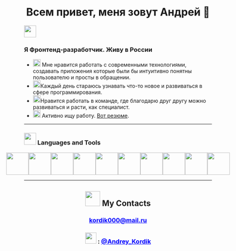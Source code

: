 
<h1 align="center">Всем привет, меня зовут Андрей 👋</h1>

<img src="https://encrypted-tbn0.gstatic.com/images?q=tbn:ANd9GcS3l-v3WE3HDeluMfpcx2pcWfUOELCXPYmWq-oujoiSCmaY5WT8Au2FFQ8g_WXm3z2SB5o&usqp=CAU" height="32"/>
<h3>Я Фронтенд-разработчик. Живу в России</h3>

* <img src="https://cdn-icons-png.flaticon.com/512/8003/8003916.png" height="20"/> Мне нравится работать с современными технологиями, создавать приложения которые были бы интуитивно понятны пользователю и просты в обращении.
* <img src="https://w7.pngwing.com/pngs/524/219/png-transparent-computer-icons-big-data-learn-more-text-data-learn-more.png" height="20"/>Каждый день стараюсь узнавать что-то новое и развиваться в сфере программирования.
* <img src="https://e7.pngegg.com/pngimages/285/319/png-clipart-computer-icons-teamwork-encapsulated-postscript-trabajo-en-equipo-angle-rectangle.png" height="20"/>Нравится работать в команде, где благодарю друг другу можно развиваться и расти, как специалист.
* <img src="https://cdn-icons-png.flaticon.com/256/896/896706.png" height="20"/> Активно ищу работу. <a href="https://cloud.mail.ru/public/2n83/orzHrHoBn" target="_blank">Вот резюме</a>.

***
  <h3> <img src="https://encrypted-tbn0.gstatic.com/images?q=tbn:ANd9GcQQy7y90PW6Y5RSE_6-X0p7zH7rolY32V6RAFId2Po-jyWGAeSJXz7DG0JeVbfEoB2YNdo&usqp=CAU" height="32"/> Languages and Tools</h3> 

<div style="display: flex; justify-content: center;">
    <img src="https://s1.iconbird.com/ico/2013/9/446/w512h5121380376407MetroUIHTML5.png" height="60"/>
    <img src="https://cdn-icons-png.flaticon.com/512/5968/5968242.png" height="60"/>
    <img src="https://cdn-icons-png.flaticon.com/512/5968/5968238.png" height="60"/>
    <img src="https://cdn-icons-png.flaticon.com/512/1183/1183672.png" height="60"/>
    <img src="https://cdn-icons-png.flaticon.com/512/8744/8744719.png" height="60"/>
    <img src="https://w7.pngwing.com/pngs/54/524/png-transparent-figma-app-logo-tech-companies-thumbnail.png" height="60"/>
    <img src="https://wsofter.ru/wp-content/uploads/2017/12/node-express.png" height="60"/>
    <img src="https://toppng.com/uploads/preview/9kib-354x415-unnamed-mongodb-logo-sv-11562860723mgempnmrq3.png" height="60"/>
    <img src="https://encrypted-tbn0.gstatic.com/images?q=tbn:ANd9GcRDbvAbjgafLPwSCI0dOC1VgAPMgSMhIPqarA&usqp=CAU" height="60"/>
    <img src="https://e7.pngegg.com/pngimages/724/234/png-clipart-redux-react-javascript-vue-js-single-page-application-others-miscellaneous-purple-thumbnail.png" height="60"/>
</div>

***

<h2 align="center"><img src="https://cdn-icons-png.flaticon.com/512/5075/5075658.png" height="40"/> My Contacts</h1>
<h3 align="center"><a href="mailto:kordik000@mail.ru" style="color: blue; text-decoration: underline;">kordik000@mail.ru</a></h3>
<h3 align="center"><img src="https://w7.pngwing.com/pngs/1/41/png-transparent-telegram-button-icon-thumbnail.png" height="30"/> : <a href="https://t.me/Andrey_Kordik" style="color: blue; text-decoration: underline;">@Andrey_Kordik</a></h3>
<!--
**Andrey-Kordik/Andrey-Kordik** is a ✨ _special_ ✨ repository because its `README.md` (this file) appears on your GitHub profile.

Here are some ideas to get you started:

- 🔭 I’m currently working on ...
- 🌱 I’m currently learning ...
- 👯 I’m looking to collaborate on ...
- 🤔 I’m looking for help with ...
- 💬 Ask me about ...
- 📫 How to reach me: ...
- 😄 Pronouns: ...
- ⚡ Fun fact: ...
-->
